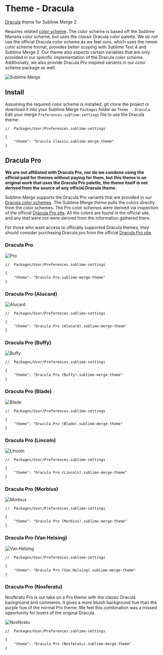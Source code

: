 # Theme - Dracula

[Dracula](https://draculatheme.com/) theme for Sublime Merge 2.

Requires related [color scheme](https://github.com/facelessuser/sublime-dracula-scheme). The color scheme is based off
the Sublime Mariana color scheme, but uses the classic Dracula color palette. We do not use the official Dracula color
scheme as we feel ours, which uses the newer color scheme format, provides better scoping with Sublime Text 4 and
Sublime Merge 2. Our theme also expects certain variables that are only provided in our specific implementation of the
Dracula color scheme. Additionally, we also provide Dracula Pro inspired variants in our color scheme package as well.

![Sublime Merge](screenshots/Merge%20-%20Dracula.png)

## Install

Assuming the required color scheme is installed, git clone the project or download it into your Sublime Merge `Packages`
folder as `Theme - Dracula`. Edit your merge `Preferences.sublime-settings` file to use the Dracula theme:

```jsonc
//  Packages/User/Preferences.sublime-settings

{
    "theme": "Dracula Classic.sublime-merge-theme"
}
```

## Dracula Pro

**We are not affiliated with Dracula Pro, nor do we condone using the official paid for themes without paying for them,
but this theme is an original work that uses the Dracula Pro palette, the theme itself is not derived from the source of
any official Dracula theme.**

Sublime Merge supports the Dracula Pro variants that are provided in our [Dracula color schemes](https://github.com/facelessuser/sublime-dracula-scheme).
The Sublime Merge theme pulls the colors directly from the color schemes. The Pro color schemes were derived via
inspection of the official [Dracula Pro site](https://draculatheme.com/pro). All the colors are found in the official
site, and any that were not were derived from the information gathered there.

For those who want access to officially supported Dracula themes, they should consider purchasing Dracula pro from the
official [Dracula Pro site](https://draculatheme.com/pro).

### Dracula Pro

![Pro](screenshots/Merge%20-%20Pro.png)

```jsonc
//  Packages/User/Preferences.sublime-settings

{
    "theme": "Dracula Pro.sublime-merge-theme"
}
```

### Dracula Pro (Alucard)

![Alucard](screenshots/Merge%20-%20Alucard.png)

```jsonc
//  Packages/User/Preferences.sublime-settings

{
    "theme": "Dracula Pro (Alucard).sublime-merge-theme"
}
```

### Dracula Pro (Buffy)

![Buffy](screenshots/Merge%20-%20Buffy.png)

```jsonc
//  Packages/User/Preferences.sublime-settings

{
    "theme": "Dracula Pro (Buffy).sublime-merge-theme"
}
```

### Dracula Pro (Blade)

![Blade](screenshots/Merge%20-%20Blade.png)

```jsonc
//  Packages/User/Preferences.sublime-settings

{
    "theme": "Dracula Pro (Blade).sublime-merge-theme"
}
```

### Dracula Pro (Lincoln)

![Lincoln](screenshots/Merge%20-%20Lincoln.png)

```jsonc
//  Packages/User/Preferences.sublime-settings

{
    "theme": "Dracula Pro (Lincoln).sublime-merge-theme"
}
```

### Dracula Pro (Morbius)

![Morbius](screenshots/Merge%20-%20Morbius.png)

```jsonc
//  Packages/User/Preferences.sublime-settings

{
    "theme": "Dracula Pro (Morbius).sublime-merge-theme"
}
```

### Dracula Pro (Van Helsing)

![Van Helsing](screenshots/Merge%20-%20Van%20Helsing.png)

```jsonc
//  Packages/User/Preferences.sublime-settings

{
    "theme": "Dracula Pro (Van Helsing).sublime-merge-theme"
}
```

### Dracula Pro (Nosferatu)

Nosferatu Pro is our take on a Pro theme with the classic Dracula background and comments. It gives a more bluish
background hue than the purple hue of the normal Pro theme. We feel this combination was a missed opportunity for lovers
of the original Dracula.

![Nosferatu](screenshots/Merge%20-%20Nosferatu.png)

```jsonc
//  Packages/User/Preferences.sublime-settings

{
    "theme": "Dracula Pro (Nosferatu).sublime-merge-theme"
}
```

